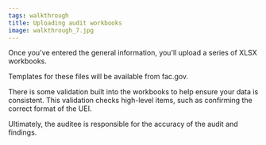 ```yaml
---
tags: walkthrough
title: Uploading audit workbooks
image: walkthrough_7.jpg
---
```


Once you've entered the general information, you'll upload a series of XLSX workbooks.

Templates for these files will be available from fac.gov.

There is some validation built into the workbooks to help ensure your data is consistent. This validation checks high-level items, such as confirming the correct format of the UEI. 

Ultimately, the auditee is responsible for the accuracy of the audit and findings.
